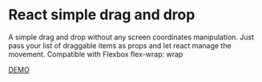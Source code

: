 # React simple drag and drop

A simple drag and drop without any screen coordinates manipulation. Just pass your list of draggable items as props and let react manage the movement. Compatible with Flexbox flex-wrap: wrap

[DEMO](https://react-kipgrf.stackblitz.io/)